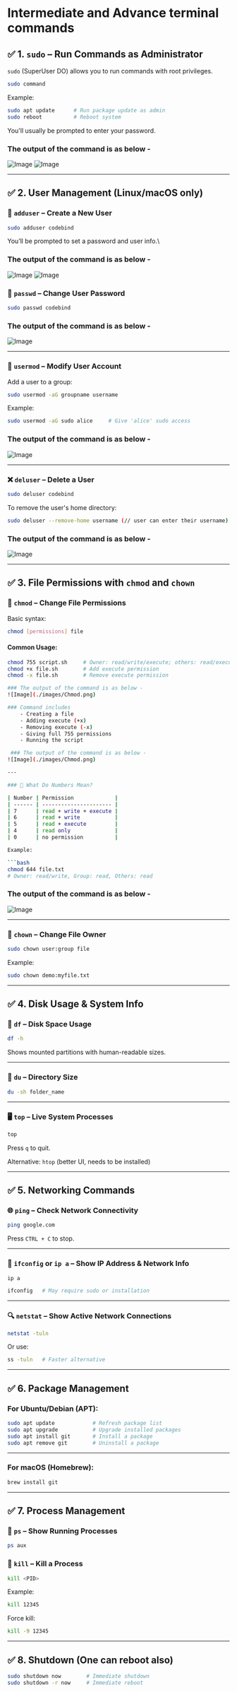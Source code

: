 # Intermediate and Advance terminal commands

## ✅ 1. **`sudo` – Run Commands as Administrator**

`sudo` (SuperUser DO) allows you to run commands with root privileges.

```bash
sudo command
```

Example:

```bash
sudo apt update      # Run package update as admin
sudo reboot          # Reboot system
```

You'll usually be prompted to enter your password.

### The output of the command is as below -
![Image](./images/Sudo.png)
![Image](./images/Sudo2.png)

---

## ✅ 2. **User Management (Linux/macOS only)**

### 👤 `adduser` – Create a New User

```bash
sudo adduser codebind
```
You’ll be prompted to set a password and user info.\

### The output of the command is as below -
![Image](./images/Adduser.png)
![Image](./images/adduser1.png)



### 🔑 `passwd` – Change User Password

```bash
sudo passwd codebind
```
### The output of the command is as below -
![Image](./images/passwd.png)

---

### 👥 `usermod` – Modify User Account

Add a user to a group:

```bash
sudo usermod -aG groupname username
```

Example:

```bash
sudo usermod -aG sudo alice     # Give 'alice' sudo access
```
### The output of the command is as below -
![Image](./images/usermod.png)

---

### ❌ `deluser` – Delete a User

```bash
sudo deluser codebind
```

To remove the user's home directory:

```bash
sudo deluser --remove-home username (// user can enter their username)
```
### The output of the command is as below -
![Image](./images/Deluser.png)

---

## ✅ 3. **File Permissions with `chmod` and `chown`**

### 🔐 `chmod` – Change File Permissions

Basic syntax:

```bash
chmod [permissions] file
```

#### Common Usage:

```bash
chmod 755 script.sh     # Owner: read/write/execute; others: read/execute
chmod +x file.sh        # Add execute permission
chmod -x file.sh        # Remove execute permission

### The output of the command is as below -
![Image](./images/Chmod.png)

### Command includes 
    - Creating a file
    - Adding execute (+x)
    - Removing execute (-x)
    - Giving full 755 permissions
    - Running the script

 ### The output of the command is as below -
![Image](./images/Chmod.png)

---

### 🔢 What Do Numbers Mean?

| Number | Permission             |
| ------ | ---------------------- |
| 7      | read + write + execute |
| 6      | read + write           |
| 5      | read + execute         |
| 4      | read only              |
| 0      | no permission          |

Example:

```bash
chmod 644 file.txt
# Owner: read/write, Group: read, Others: read
```
### The output of the command is as below -
![Image](./images/644.png)

---

### 👑 `chown` – Change File Owner

```bash
sudo chown user:group file
```

Example:

```bash
sudo chown demo:myfile.txt
```

---

## ✅ 4. **Disk Usage & System Info**

### 💽 `df` – Disk Space Usage

```bash
df -h
```

Shows mounted partitions with human-readable sizes.

---

### 📁 `du` – Directory Size

```bash
du -sh folder_name
```

---

### 🖥️ `top` – Live System Processes

```bash
top
```

Press `q` to quit.

Alternative: `htop` (better UI, needs to be installed)

---

## ✅ 5. **Networking Commands**

### 🌐 `ping` – Check Network Connectivity

```bash
ping google.com
```

Press `CTRL + C` to stop.

---

### 📶 `ifconfig` or `ip a` – Show IP Address & Network Info

```bash
ip a
```

```bash
ifconfig   # May require sudo or installation
```

---

### 🔍 `netstat` – Show Active Network Connections

```bash
netstat -tuln
```

Or use:

```bash
ss -tuln   # Faster alternative
```

---

## ✅ 6. **Package Management**

### For **Ubuntu/Debian (APT)**:

```bash
sudo apt update            # Refresh package list
sudo apt upgrade           # Upgrade installed packages
sudo apt install git       # Install a package
sudo apt remove git        # Uninstall a package
```

---

### For **macOS (Homebrew)**:

```bash
brew install git
```

---

## ✅ 7. **Process Management**

### 🔎 `ps` – Show Running Processes

```bash
ps aux
```

### 🔫 `kill` – Kill a Process

```bash
kill <PID>
```

Example:

```bash
kill 12345
```

Force kill:

```bash
kill -9 12345
```

---

## ✅ 8. Shutdown (One can reboot also)

```bash
sudo shutdown now        # Immediate shutdown
sudo shutdown -r now     # Immediate reboot
```